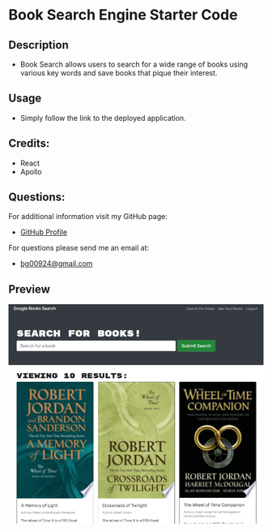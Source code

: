 # Book Search Engine Starter Code

## Description

* Book Search allows users to search for a wide range of books using various key words and save books that pique their interest.

## Usage

* Simply follow the link to the deployed application.

## Credits:

* React
* Apollo

## Questions:
  
For additional information visit my GitHub page:
* [GitHub Profile](https://github.com/bg00924)

For questions please send me an email at:
* bg00924@gmail.com

## Preview

![Overview of Book Search](./src/assets/example-book-search.JPG)